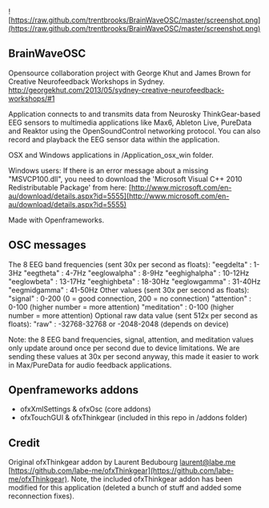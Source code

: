 ![https://raw.github.com/trentbrooks/BrainWaveOSC/master/screenshot.png](https://raw.github.com/trentbrooks/BrainWaveOSC/master/screenshot.png)

## BrainWaveOSC ##

Opensource collaboration project with George Khut and James Brown for Creative Neurofeedback Workshops in Sydney. http://georgekhut.com/2013/05/sydney-creative-neurofeedback-workshops/#1

Application connects to and transmits data from Neurosky ThinkGear-based EEG sensors to multimedia applications like Max6, Ableton Live, PureData and Reaktor using the OpenSoundControl networking protocol. You can also record and playback the EEG sensor data within the application.

OSX and Windows applications in /Application_osx_win folder.

Windows users: If there is an error message about a missing "MSVCP100.dll", you need to download the 'Microsoft Visual C++ 2010 Redistributable Package' from here: [http://www.microsoft.com/en-au/download/details.aspx?id=5555](http://www.microsoft.com/en-au/download/details.aspx?id=5555)

Made with Openframeworks. 

## OSC messages ##
The 8 EEG band frequencies (sent 30x per second as floats): 
	"eegdelta" : 1-3Hz
	"eegtheta" : 4-7Hz
	"eeglowalpha" : 8-9Hz
	"eeghighalpha" : 10-12Hz
	"eeglowbeta" : 13-17Hz
	"eeghighbeta" : 18-30Hz
	"eeglowgamma" : 31-40Hz
	"eegmidgamma" : 41-50Hz
Other values (sent 30x per second as floats):
	"signal" : 0-200 (0 = good connection, 200 = no connection)
	"attention" : 0-100 (higher number = more attention)
	"meditation" : 0-100 (higher number = more attention)
Optional raw data value (sent 512x per second as floats):
	"raw" : -32768-32768 or -2048-2048 (depends on device)

Note: the 8 EEG band frequencies, signal, attention, and meditation values only update around once per second due to device limitations. We are sending these values at 30x per second anyway, this made it easier to work in Max/PureData for audio feedback applications. 

## Openframeworks addons ##
* 	ofxXmlSettings & ofxOsc (core addons)
*	ofxTouchGUI & ofxThinkgear (included in this repo in /addons folder)

## Credit ##
Original ofxThinkgear addon by Laurent Bedubourg <laurent@labe.me> [https://github.com/labe-me/ofxThinkgear](https://github.com/labe-me/ofxThinkgear). Note, the included ofxThinkgear addon has been modified for this application (deleted a bunch of stuff and added some reconnection fixes).